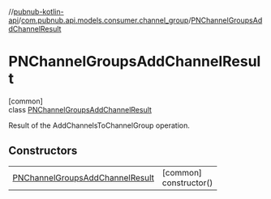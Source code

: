 //[pubnub-kotlin-api](../../../index.md)/[com.pubnub.api.models.consumer.channel_group](../index.md)/[PNChannelGroupsAddChannelResult](index.md)

# PNChannelGroupsAddChannelResult

[common]\
class [PNChannelGroupsAddChannelResult](index.md)

Result of the AddChannelsToChannelGroup operation.

## Constructors

| | |
|---|---|
| [PNChannelGroupsAddChannelResult](-p-n-channel-groups-add-channel-result.md) | [common]<br>constructor() |
